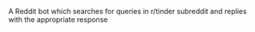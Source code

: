 A Reddit bot which searches for queries in r/tinder subreddit and replies with the appropriate response
